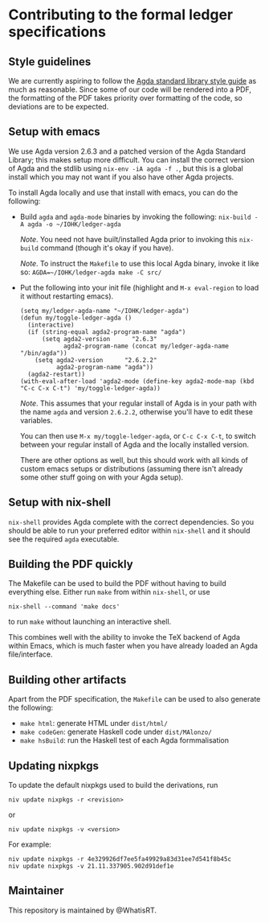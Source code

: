 # Contributing to the formal ledger specifications

## Style guidelines

We are currently aspiring to follow the [Agda standard library style guide][] as much as reasonable. Since some of our code will be rendered into a PDF, the formatting of the PDF takes priority over formatting of the code, so deviations are to be expected.

## Setup with emacs

We use Agda version 2.6.3 and a patched version of the Agda Standard Library; this makes setup more difficult. You can install the correct version of Agda and the stdlib using `nix-env -iA agda -f .`, but this is a global install which you may not want if you also have other Agda projects.

To install Agda locally and use that install with emacs, you can do the following:

-  Build `agda` and `agda-mode` binaries by invoking the following: `nix-build -A agda -o ~/IOHK/ledger-agda`

   *Note*. You need not have built/installed Agda prior to invoking this `nix-build` command (though it's okay if you have).

   *Note*. To instruct the `Makefile` to use this local Agda binary, invoke it like so: `AGDA=~/IOHK/ledger-agda make -C src/`

-  Put the following into your init file (highlight and `M-x eval-region` to load it without restarting emacs).

   ```
   (setq my/ledger-agda-name "~/IOHK/ledger-agda")
   (defun my/toggle-ledger-agda ()
     (interactive)
     (if (string-equal agda2-program-name "agda")
         (setq agda2-version      "2.6.3"
               agda2-program-name (concat my/ledger-agda-name "/bin/agda"))
       (setq agda2-version      "2.6.2.2"
             agda2-program-name "agda"))
     (agda2-restart))
   (with-eval-after-load 'agda2-mode (define-key agda2-mode-map (kbd "C-c C-x C-t") 'my/toggle-ledger-agda))
   ```

   *Note*. This assumes that your regular install of Agda is in your path with the name `agda` and version `2.6.2.2`, otherwise you'll have to edit these variables.

   You can then use `M-x my/toggle-ledger-agda`, or `C-c C-x C-t`, to switch between your regular install of Agda and the locally installed version.

   There are other options as well, but this should work with all kinds of custom emacs setups or distributions (assuming there isn't already some other stuff going on with your Agda setup).


## Setup with nix-shell

`nix-shell` provides Agda complete with the correct dependencies. So you should be able to run your preferred editor within `nix-shell` and it should see the required `agda` executable.

## Building the PDF quickly

The Makefile can be used to build the PDF without having to build everything else. Either run `make` from within `nix-shell`, or use
```
nix-shell --command 'make docs'
```
to run `make` without launching an interactive shell.

This combines well with the ability to invoke the TeX backend of Agda within Emacs,
which is much faster when you have already loaded an Agda file/interface.

## Building other artifacts

Apart from the PDF specification, the `Makefile` can be used to also generate the following:
- `make html`: generate HTML under `dist/html/`
- `make codeGen`: generate Haskell code under `dist/MAlonzo/`
- `make hsBuild`: run the Haskell test of each Agda formmalisation

## Updating nixpkgs

To update the default nixpkgs used to build the derivations, run
```
niv update nixpkgs -r <revision>
```

or
```
niv update nixpkgs -v <version>
```

For example:
```
niv update nixpkgs -r 4e329926df7ee5fa49929a83d31ee7d541f8b45c
niv update nixpkgs -v 21.11.337905.902d91def1e
```

## Maintainer

This repository is maintained by @WhatisRT.


[Agda]: https://wiki.portal.chalmers.se/agda/pmwiki.php
[Agda standard library style guide]: https://github.com/agda/agda-stdlib/blob/master/notes/style-guide.md
